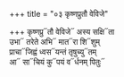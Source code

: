 +++
title = "०३ कृष्णप्रुतौ वेविजे"

+++
कृष्णप्रु᳓तौ वेविजे᳓ अस्य सक्षि᳓ता  
उभा᳓ तरेते अभि᳓ मात᳓रा शि᳓शुम्  
प्राचा᳓जिह्वं ध्वस᳓यन्तं तृषुच्यु᳓तम्  
आ᳓ सा᳓चियं कु᳓पयं व᳓र्धनम् पितुः᳓